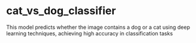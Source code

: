 # cat_vs_dog_classifier
This model predicts whether the image contains a dog or a cat using deep learning techniques, achieving high accuracy in classification tasks
